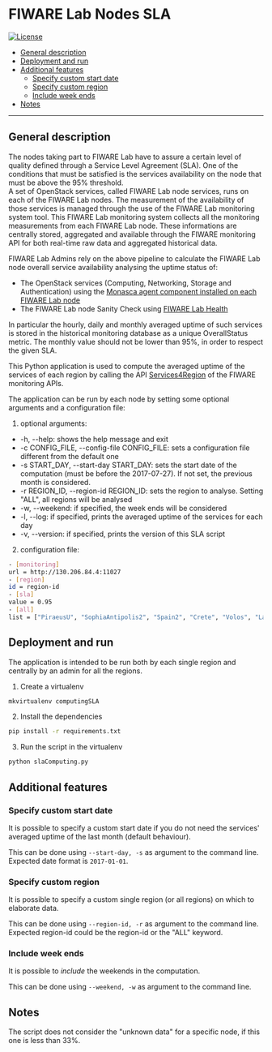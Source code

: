# FIWARE Lab Nodes SLA

[![License](https://img.shields.io/badge/license-Apache%20License,%20Version%202.0-green.svg)](http://www.apache.org/licenses/LICENSE-2.0)

- [General description](#general-description)
- [Deployment and run](#deployment-and-run)
- [Additional features](#additional-features)
    - [Specify custom start date](#specify-custom-start-date)
    - [Specify custom region](#specify-custom-region)
    - [Include week ends](#include-week-ends)
- [Notes](#notes)

---

## General description

The nodes taking part to FIWARE Lab have to assure a certain level of quality 
defined through a Service Level Agreement (SLA). One of the conditions that must 
be satisfied is the services availability on the node that must be above the 95% 
threshold.  
A set of OpenStack services, called FIWARE Lab node services, runs on each of 
the FIWARE Lab nodes. The measurement of the availability of those services is 
managed through the use of the FIWARE Lab monitoring system tool. This FIWARE 
Lab monitoring system collects all the monitoring measurements from each FIWARE 
Lab node. These informations are centrally stored, aggregated and available 
through the FIWARE monitoring API for both real-time raw data and aggregated 
historical data.
  
FIWARE Lab Admins rely on the above pipeline to calculate the FIWARE Lab node 
overall service availability analysing the uptime status of: 

- The OpenStack services (Computing, Networking, Storage and Authentication) 
using the [Monasca agent component installed on each FIWARE Lab 
node](https://github.com/SmartInfrastructures/ceilometer-plugin-fiware#monasca-agent)
- The FIWARE Lab node Sanity Check using [FIWARE Lab 
Health](https://fi-health.lab.fiware.org/)

In particular the hourly, daily and monthly averaged uptime of such services is 
stored in the historical monitoring database as a unique OverallStatus metric. 
The monthly value should not be lower than 95%, in order to respect the given 
SLA. 

This Python application is used to compute the averaged uptime of the services 
of each region by calling the API 
[Services4Region](https://federationmonitoring.docs.apiary.io/#reference/service/services4region) of the FIWARE monitoring APIs.

The application can be run by each node by setting some optional arguments and a 
configuration file:

1) optional arguments:
- -h, --help: shows the help message and exit
- -c CONFIG_FILE, --config-file CONFIG_FILE: sets a configuration file different 
from the default one
- -s START_DAY, --start-day START_DAY: sets the start date of the computation 
(must be before the 2017-07-27). If not set, the previous month is considered.
- -r REGION_ID, --region-id REGION_ID: sets the region to analyse. Setting 
"ALL", all regions will be analysed
- -w, --weekend: if specified, the week ends will be considered
- -l, --log: if specified, prints the averaged uptime of the services for each 
day
- -v, --version: if specified, prints the version of this SLA script
2) configuration file:

```bash
- [monitoring]
url = http://130.206.84.4:11027
- [region]
id = region-id
- [sla]
value = 0.95
- [all]
list = ["PiraeusU", "SophiaAntipolis2", "Spain2", "Crete", "Volos", "Lannion4", "Budapest2", "Zurich2", "Brittany", "Vicenza", "Senegal", "Genoa", "Mexico"]
```

## Deployment and run

The application is intended to be run both by each single region and centrally 
by an admin for all the regions.

1) Create a virtualenv

```bash
mkvirtualenv computingSLA
```

2) Install the dependencies

```bash
pip install -r requirements.txt
```

3) Run the script in the virtualenv

```bash
python slaComputing.py
```

## Additional features

### Specify custom start date

It is possible to specify a custom start date if you do not need the services' 
averaged uptime of the last month (default behaviour). 

This can be done using `--start-day, -s` as argument to the command line. 
Expected date format is `2017-01-01`.

### Specify custom region

It is possible to specify a custom single region (or all regions) on which to 
elaborate data. 

This can be done using `--region-id, -r` as argument to the command line. 
Expected region-id could be the region-id or the "ALL" keyword.

### Include week ends

It is possible to *include* the weekends in the computation.

This can be done using `--weekend, -w` as argument to the command line.

## Notes

The script does not consider the "unknown data" for a specific node, if this one 
is less than 33%.